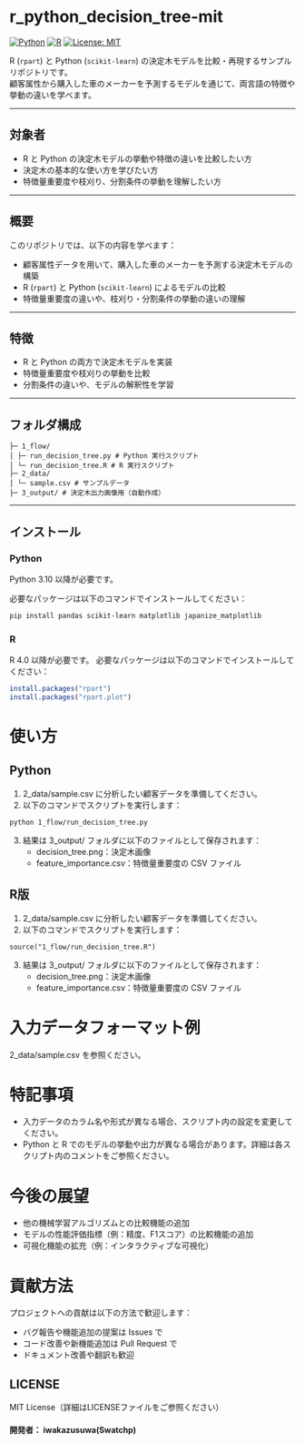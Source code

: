 # r_python_decision_tree-mit

[![Python](https://img.shields.io/badge/Python-3.10+-blue)](https://www.python.org/)
[![R](https://img.shields.io/badge/R-4.0+-blue)](https://www.r-project.org/)
[![License: MIT](https://img.shields.io/badge/License-MIT-yellow.svg)](LICENSE)

R (`rpart`) と Python (`scikit-learn`) の決定木モデルを比較・再現するサンプルリポジトリです。  
顧客属性から購入した車のメーカーを予測するモデルを通じて、両言語の特徴や挙動の違いを学べます。

---

## 対象者

- R と Python の決定木モデルの挙動や特徴の違いを比較したい方
- 決定木の基本的な使い方を学びたい方
- 特徴量重要度や枝刈り、分割条件の挙動を理解したい方

---

## 概要

このリポジトリでは、以下の内容を学べます：

- 顧客属性データを用いて、購入した車のメーカーを予測する決定木モデルの構築
- R (`rpart`) と Python (`scikit-learn`) によるモデルの比較
- 特徴量重要度の違いや、枝刈り・分割条件の挙動の違いの理解

---

## 特徴

- R と Python の両方で決定木モデルを実装
- 特徴量重要度や枝刈りの挙動を比較
- 分割条件の違いや、モデルの解釈性を学習

---

## フォルダ構成
```
├─ 1_flow/
│ ├─ run_decision_tree.py # Python 実行スクリプト
│ └─ run_decision_tree.R # R 実行スクリプト
├─ 2_data/
│ └─ sample.csv # サンプルデータ
├─ 3_output/ # 決定木出力画像用（自動作成）

```


---

## インストール
### Python

Python 3.10 以降が必要です。

必要なパッケージは以下のコマンドでインストールしてください：

```bash
pip install pandas scikit-learn matplotlib japanize_matplotlib
```

### R
R 4.0 以降が必要です。
必要なパッケージは以下のコマンドでインストールしてください：
```R
install.packages("rpart")
install.packages("rpart.plot")
```

# 使い方
## Python
1. 2_data/sample.csv に分析したい顧客データを準備してください。
2. 以下のコマンドでスクリプトを実行します：
```
python 1_flow/run_decision_tree.py
```

3. 結果は 3_output/ フォルダに以下のファイルとして保存されます：
   - decision_tree.png：決定木画像
   - feature_importance.csv：特徴量重要度の CSV ファイル

## R版
1. 2_data/sample.csv に分析したい顧客データを準備してください。
2. 以下のコマンドでスクリプトを実行します：
```
source("1_flow/run_decision_tree.R")
```
3. 結果は 3_output/ フォルダに以下のファイルとして保存されます：
   - decision_tree.png：決定木画像
   - feature_importance.csv：特徴量重要度の CSV ファイル


# 入力データフォーマット例
2_data/sample.csv を参照ください。


# 特記事項
 - 入力データのカラム名や形式が異なる場合、スクリプト内の設定を変更してください。
 - Python と R でのモデルの挙動や出力が異なる場合があります。詳細は各スクリプト内のコメントをご参照ください。

# 今後の展望
 - 他の機械学習アルゴリズムとの比較機能の追加
 - モデルの性能評価指標（例：精度、F1スコア）の比較機能の追加
 - 可視化機能の拡充（例：インタラクティブな可視化）

# 貢献方法
プロジェクトへの貢献は以下の方法で歓迎します：
 - バグ報告や機能追加の提案は Issues で
 - コード改善や新機能追加は Pull Request で
 - ドキュメント改善や翻訳も歓迎

## LICENSE
MIT License（詳細はLICENSEファイルをご参照ください）

#### 開発者： iwakazusuwa(Swatchp)








